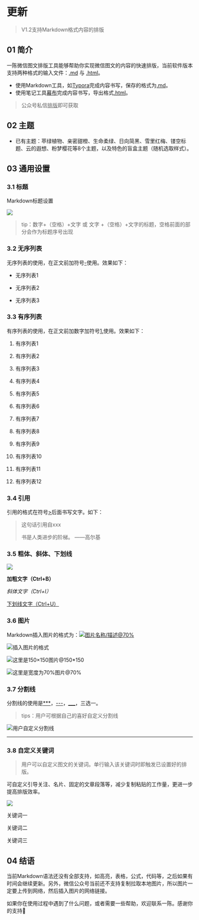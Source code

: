 ﻿# 更新

> V1.2支持Markdown格式内容的排版

## 01 简介
一陈微信图文排版工具能够帮助你实现微信图文的内容的快速排版，当前软件版本支持两种格式的输入文件：<u>.md</u> 与 <u>.html</u>。
- 使用Markdown工具，如<u>Typora</u>完成内容书写，保存的格式为<u>.md</u>。
- 使用笔记工具<u>幕布</u>完成内容书写，导出格式<u>.html</u>。
> 公众号私信<u>排版</u>即可获取

## 02 主题

- 已有主题：苹绿植物、亲密甜橙、生命柔绿、日向简黑、雪里红梅、镂空标题、云的遐想、粉梦樱花等8个主题，以及特色的盲盒主题（随机选取样式）。

## 03 通用设置

### 3.1 标题

Markdown标题设置

![](https://re-yichen.oss-cn-beijing.aliyuncs.com/img/image-20210903211256682.png)

> tip：数字+（空格）+文字 或 文字 +（空格）+文字的标题，空格前面的部分会作为标题序号出现

### 3.2 无序列表

无序列表的使用，在正文前加符号<u>-</u>使用。效果如下：

- 无序列表1

- 无序列表2

- 无序列表3

### 3.3 有序列表

有序列表的使用，在正文前加数字加符号<u>1.</u>使用。效果如下：

1. 有序列表1

2. 有序列表2

3. 有序列表3

4. 有序列表4

5. 有序列表5

6. 有序列表6

7. 有序列表7

8. 有序列表8

9. 有序列表9

10. 有序列表10

11. 有序列表11

12. 有序列表12

### 3.4 引用

引用的格式在符号<u>></u>后面书写文字。如下：

> 这句话引用自xxx
>
> 书是人类进步的阶梯。 ——高尔基
>

### 3.5 粗体、斜体、下划线

![](https://re-yichen.oss-cn-beijing.aliyuncs.com/img/image-20210903211754580.png)

**加粗文字（Ctrl+B）**

*斜体文字（Ctrl+I）*

<u>下划线文字（Ctrl+U）</u>

### 3.6 图片

Markdown插入图片的格式为：<u>![图片名称/描述@70%](图片链接)</u>

![插入图片的格式](https://re-yichen.oss-cn-beijing.aliyuncs.com/img/image-20210903212235919.png)

![这里是150×150图片@150*150](https://api2.mubu.com/v3/document_image/22725323-6f74-4f8b-bc58-5ceea757a48d-4000215.jpg)

![这里是宽度为70%图片@70%](https://api2.mubu.com/v3/document_image/22725323-6f74-4f8b-bc58-5ceea757a48d-4000215.jpg)

### 3.7 分割线

分割线的使用是<u>***</u>，<u>---</u>，<u>___</u>，三选一。

> tips：用户可根据自己的喜好自定义分割线

![用户自定义分割线](https://api2.mubu.com/v3/document_image/53cf5c28-b905-4446-9c4f-91b873b2c2e3-4000215.jpg)

***

### 3.8 自定义关键词

> 用户可以自定义图文的关键词。单行输入该关键词时即触发已设置好的排版。

可自定义引导关注、名片、固定的文章段落等，减少复制粘贴的工作量，更进一步提高排版效率。

![](https://api2.mubu.com/v3/document_image/7b6b48fa-5118-432a-8518-aead5d1ea5d8-4000215.jpg)

关键词一

关键词二

关键词三

## 04 结语

当前Markdown语法还没有全部支持，如高亮，表格，公式，代码等，之后如果有时间会继续更新。另外，微信公众号当前还不支持复制拉取本地图片，所以图片一定要上传到网络，然后插入图片的网络链接。

如果你在使用过程中遇到了什么问题，或者需要一些帮助，欢迎联系一陈。感谢你的支持🌹